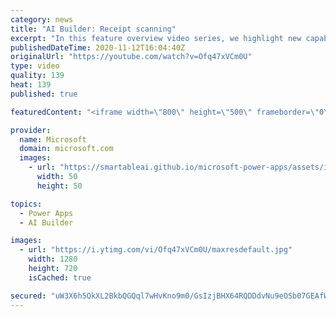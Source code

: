 ```yaml
---
category: news
title: "AI Builder: Receipt scanning"
excerpt: "In this feature overview video series, we highlight new capabilities included in the latest update to AI Builder.  Receipt scanning is a new AI Builder feature that processes receipts to identify and extract information. The AI model identifies receipt data, merchant information, total price, and taxes"
publishedDateTime: 2020-11-12T16:04:40Z
originalUrl: "https://youtube.com/watch?v=Ofq47xVCm0U"
type: video
quality: 139
heat: 139
published: true

featuredContent: "<iframe width=\"800\" height=\"500\" frameborder=\"0\" src=\"https://www.youtube.com/embed/Ofq47xVCm0U\" allow=\"accelerometer; autoplay; encrypted-media; gyroscope; picture-in-picture\" allowfullscreen></iframe>"

provider:
  name: Microsoft
  domain: microsoft.com
  images:
    - url: "https://smartableai.github.io/microsoft-power-apps/assets/images/organizations/microsoft.com-50x50.jpg"
      width: 50
      height: 50

topics:
  - Power Apps
  - AI Builder

images:
  - url: "https://i.ytimg.com/vi/Ofq47xVCm0U/maxresdefault.jpg"
    width: 1280
    height: 720
    isCached: true

secured: "uW3X6h5QkXL2BkbQGQql7wHvKno9m0/GsIzjBHX64RQDDdvNu9eOSb07GEAfWRHkIjoYLUb0pfT6QzmslVo6N0L5uDHStoMOxrYvByuJ4G/lbEU6s0gl7T+lGFgE9LxCA5nj+UWqpWJm53EV4LbTA6Des3p9KDTHWX03yTh0lTPaoWydoYAh/L2Ru45MmMxqtYnxuXQ+6kSQtxQ7d5NSEZih/Cy7ypP5ERmL/NtTDCaqPVZ5H6wwMJiYE8uoSUvnmPm/YKipx7NMcJNu2KOMuYLbUSLYbuHXiJRwxKagu004yBldn8tRGzUWBV/as7p2dQVtSjuRXCuuhxuLjfNzKoHe7EcVLi61AjNsUQa9Wk/NndQzZIEgl1YJZfyGHJofNZeP6f+VRstgWLj6sX1SE8iyF2u2gfgsaYFpDP5Lc81S+SiIUoKUyHxdcZhsHyPZ;VIGQKKlc1VeKZBNB61pYDQ=="
---
```


